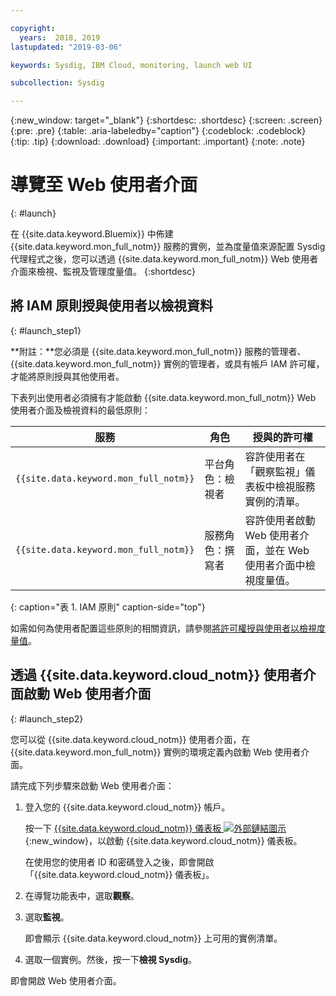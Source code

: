 ```yaml
---

copyright:
  years:  2018, 2019
lastupdated: "2019-03-06"

keywords: Sysdig, IBM Cloud, monitoring, launch web UI

subcollection: Sysdig

---
```


{:new_window: target="_blank"}
{:shortdesc: .shortdesc}
{:screen: .screen}
{:pre: .pre}
{:table: .aria-labeledby="caption"}
{:codeblock: .codeblock}
{:tip: .tip}
{:download: .download}
{:important: .important}
{:note: .note}

# 導覽至 Web 使用者介面
{: #launch}

在 {{site.data.keyword.Bluemix}} 中佈建 {{site.data.keyword.mon_full_notm}} 服務的實例，並為度量值來源配置 Sysdig 代理程式之後，您可以透過 {{site.data.keyword.mon_full_notm}} Web 使用者介面來檢視、監視及管理度量值。
{:shortdesc}


## 將 IAM 原則授與使用者以檢視資料 
{: #launch_step1}

**附註：**您必須是 {{site.data.keyword.mon_full_notm}} 服務的管理者、{{site.data.keyword.mon_full_notm}} 實例的管理者，或具有帳戶 IAM 許可權，才能將原則授與其他使用者。

下表列出使用者必須擁有才能啟動 {{site.data.keyword.mon_full_notm}} Web 使用者介面及檢視資料的最低原則：

| 服務                        | 角色                      | 授與的許可權     |
|--------------------------------|---------------------------|------------------------|
| `{{site.data.keyword.mon_full_notm}}` | 平台角色：檢視者     | 容許使用者在「觀察監視」儀表板中檢視服務實例的清單。|
| `{{site.data.keyword.mon_full_notm}}` | 服務角色：撰寫者| 容許使用者啟動 Web 使用者介面，並在 Web 使用者介面中檢視度量值。|
{: caption="表 1. IAM 原則" caption-side="top"} 

如需如何為使用者配置這些原則的相關資訊，請參閱[將許可權授與使用者以檢視度量值](/docs/services/Monitoring-with-Sysdig?topic=Sysdig-iam_work#user_sysdig)。


## 透過 {{site.data.keyword.cloud_notm}} 使用者介面啟動 Web 使用者介面
{: #launch_step2}

您可以從 {{site.data.keyword.cloud_notm}} 使用者介面，在 {{site.data.keyword.mon_full_notm}} 實例的環境定義內啟動 Web 使用者介面。 

請完成下列步驟來啟動 Web 使用者介面：

1. 登入您的 {{site.data.keyword.cloud_notm}} 帳戶。

    按一下 [{{site.data.keyword.cloud_notm}} 儀表板 ![外部鏈結圖示](../../icons/launch-glyph.svg "外部鏈結圖示")](https://cloud.ibm.com/login){:new_window}，以啟動 {{site.data.keyword.cloud_notm}} 儀表板。

	在使用您的使用者 ID 和密碼登入之後，即會開啟「{{site.data.keyword.cloud_notm}} 儀表板」。

2. 在導覽功能表中，選取**觀察**。 

3. 選取**監視**。 

    即會顯示 {{site.data.keyword.cloud_notm}} 上可用的實例清單。

4. 選取一個實例。然後，按一下**檢視 Sysdig**。

即會開啟 Web 使用者介面。


